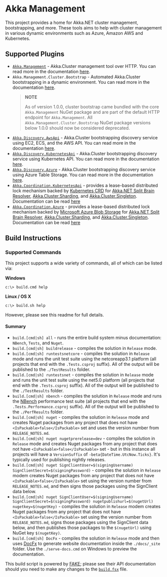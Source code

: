 # Akka Management
This project provides a home for Akka.NET cluster management, bootstrapping, and more.
These tools aims to help with cluster management in various dynamic environments such as Azure, Amazon AWS and Kubernetes.

## Supported Plugins

* [`Akka.Management`](/src/management/Akka.Management) - Akka.Cluster management tool over HTTP. 
  You can read more in the documentation [here](/src/management/Akka.Management/README.md).
* `Akka.Management.Cluster.Bootstrap` - Automated Akka.Cluster bootstrapping
  in a dynamic environment. You can read more in the documentation [here](https://github.com/akkadotnet/Akka.Management/blob/dev/src/management/Akka.Management/README.md#akkamanagementclusterbootstrap).
  > **NOTE**
  >
  > As of version 1.0.0, cluster bootstrap came bundled with the core `Akka.Management` NuGet package and are part of the default HTTP endpoint for `Akka.Management`. All `Akka.Management.Cluster.Bootstrap` NuGet package versions below 1.0.0 should now be considered deprecated.
* [`Akka.Discovery.AwsApi`](/src/discovery/aws/Akka.Discovery.AwsApi) - Akka.Cluster bootstrapping discovery service using EC2, ECS, and the AWS API. You can read more in the documentation [here](https://github.com/akkadotnet/Akka.Management/blob/dev/src/discovery/aws/Akka.Discovery.AwsApi/README.md).
* [`Akka.Discovery.KubernetesApi`](/src/discovery/kubernetes/Akka.Discovery.KubernetesApi) - Akka.Cluster bootstrapping discovery service using Kubernetes API. You can read more in the documentation [here](https://github.com/akkadotnet/Akka.Management/blob/dev/src/discovery/kubernetes/Akka.Discovery.KubernetesApi/README.md).
* [`Akka.Discovery.Azure`](src/discovery/azure/Akka.Discovery.Azure) - Akka.Cluster bootstrapping discovery service using Azure Table Storage. You can read more in the documentation [here](https://github.com/akkadotnet/Akka.Management/blob/dev/src/discovery/azure/Akka.Discovery.Azure/README.md).
* [`Akka.Coordination.KubernetesApi`](https://github.com/akkadotnet/Akka.Management/tree/dev/src/coordination/kubernetes/Akka.Coordination.KubernetesApi) - provides a lease-based distributed lock mechanism backed by [Kubernetes CRD](https://kubernetes.io/docs/tasks/extend-kubernetes/custom-resources/custom-resource-definitions/) for [Akka.NET Split Brain Resolver](https://getakka.net/articles/clustering/split-brain-resolver.html), [Akka.Cluster.Sharding](https://getakka.net/articles/clustering/cluster-sharding.html), and [Akka.Cluster.Singleton](https://getakka.net/articles/clustering/cluster-singleton.html). Documentation can be read [here](https://github.com/akkadotnet/Akka.Management/blob/dev/src/coordination/kubernetes/Akka.Coordination.KubernetesApi/README.md)
* [`Akka.Coordination.Azure`](https://github.com/akkadotnet/Akka.Management/tree/dev/src/coordination/azure/Akka.Coordination.Azure) - provides a lease-based distributed lock mechanism backed by [Microsoft Azure Blob Storage](https://learn.microsoft.com/en-us/azure/storage/blobs/storage-blobs-overview) for [Akka.NET Split Brain Resolver](https://getakka.net/articles/clustering/split-brain-resolver.html), [Akka.Cluster.Sharding](https://getakka.net/articles/clustering/cluster-sharding.html), and [Akka.Cluster.Singleton](https://getakka.net/articles/clustering/cluster-singleton.html). Documentation can be read [here](https://github.com/akkadotnet/Akka.Management/blob/dev/src/coordination/azure/Akka.Coordination.Azure/README.md)

## Build Instructions

### Supported Commands
This project supports a wide variety of commands, all of which can be listed via:

**Windows**
```
c:\> build.cmd help
```

**Linux / OS X**
```
c:\> build.sh help
```

However, please see this readme for full details.

#### Summary

* `build.[cmd|sh] all` - runs the entire build system minus documentation: `NBench`, `Tests`, and `Nuget`.
* `build.[cmd|sh] buildrelease` - compiles the solution in `Release` mode.
* `build.[cmd|sh] runtestsnetcore` - compiles the solution in `Release` mode and runs the unit test suite using the netcoreapp3.1 platform (all projects that end with the `.Tests.csproj` suffix). All of the output will be published to the `./TestResults` folder.
* `build.[cmd|sh] runtestsnet` - compiles the solution in `Release` mode and runs the unit test suite using the net5.0 platform (all projects that end with the `.Tests.csproj` suffix). All of the output will be published to the `./TestResults` folder.
* `build.[cmd|sh] nbench` - compiles the solution in `Release` mode and runs the [NBench](https://nbench.io/) performance test suite (all projects that end with the `.Tests.Performance.csproj` suffix). All of the output will be published to the `./PerfResults` folder.
* `build.[cmd|sh] nuget` - compiles the solution in `Release` mode and creates Nuget packages from any project that does not have `<IsPackable>false</IsPackable>` set and uses the version number from `RELEASE_NOTES.md`.
* `build.[cmd|sh] nuget nugetprerelease=dev` - compiles the solution in `Release` mode and creates Nuget packages from any project that does not have `<IsPackable>false</IsPackable>` set - but in this instance all projects will have a `VersionSuffix` of `-beta{DateTime.UtcNow.Ticks}`. It's typically used for publishing nightly releases.
* `build.[cmd|sh] nuget SignClientUser=$(signingUsername) SignClientSecret=$(signingPassword)` - compiles the solution in `Release` modem creates Nuget packages from any project that does not have `<IsPackable>false</IsPackable>` set using the version number from `RELEASE_NOTES.md`, and then signs those packages using the SignClient data below.
* `build.[cmd|sh] nuget SignClientUser=$(signingUsername) SignClientSecret=$(signingPassword) nugetpublishurl=$(nugetUrl) nugetkey=$(nugetKey)` - compiles the solution in `Release` modem creates Nuget packages from any project that does not have `<IsPackable>false</IsPackable>` set using the version number from `RELEASE_NOTES.md`, signs those packages using the SignClient data below, and then publishes those packages to the `$(nugetUrl)` using NuGet key `$(nugetKey)`.
* `build.[cmd|sh] DocFx` - compiles the solution in `Release` mode and then uses [DocFx](http://dotnet.github.io/docfx/) to generate website documentation inside the `./docs/_site` folder. Use the `./serve-docs.cmd` on Windows to preview the documentation.

This build script is powered by [FAKE](https://fake.build/); please see their API documentation should you need to make any changes to the [`build.fsx`](build.fsx) file.
